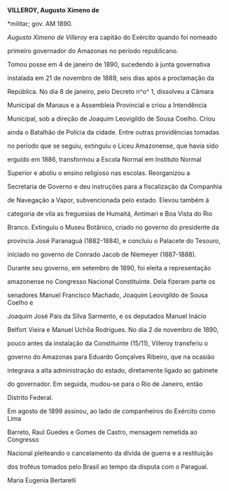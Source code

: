 **VILLEROY, Augusto Ximeno de**



\*militar; gov. AM 1890.



*Augusto Ximeno de Villeroy* era capitão do Exército quando foi nomeado

primeiro governador do Amazonas no período republicano.



Tomou posse em 4 de janeiro de 1890, sucedendo à junta governativa

instalada em 21 de novembro de 1889, seis dias após a proclamação da

República. No dia 8 de janeiro, pelo Decreto n^o^ 1, dissolveu a Câmara

Municipal de Manaus e a Assembleia Provincial e criou a Intendência

Municipal, sob a direção de Joaquim Leovigildo de Sousa Coelho. Criou

ainda o Batalhão de Polícia da cidade. Entre outras providências tomadas

no período que se seguiu, extinguiu o Liceu Amazonense, que havia sido

erguido em 1886, transformou a Escola Normal em Instituto Normal

Superior e aboliu o ensino religioso nas escolas. Reorganizou a

Secretaria de Governo e deu instruções para a fiscalização da Companhia

de Navegação a Vapor, subvencionada pelo estado. Elevou também à

categoria de vila as freguesias de Humaitá, Antimari e Boa Vista do Rio

Branco. Extinguiu o Museu Botânico, criado no governo do presidente da

província José Paranaguá (1882-1884), e concluiu o Palacete do Tesouro,

iniciado no governo de Conrado Jacob de Niemeyer (1887-1888).



Durante seu governo, em setembro de 1890, foi eleita a representação

amazonense no Congresso Nacional Constituinte. Dela fizeram parte os

senadores Manuel Francisco Machado, Joaquim Leovigildo de Sousa Coelho e

Joaquim José Pais da Silva Sarmento, e os deputados Manuel Inácio

Belfort Vieira e Manuel Uchôa Rodrigues. No dia 2 de novembro de 1890,

pouco antes da instalação da Constituinte (15/11), Villeroy transferiu o

governo do Amazonas para Eduardo Gonçalves Ribeiro, que na ocasião

integrava a alta administração do estado, diretamente ligado ao gabinete

do governador. Em seguida, mudou-se para o Rio de Janeiro, então

Distrito Federal.



Em agosto de 1899 assinou, ao lado de companheiros do Exército como Lima

Barreto, Raul Guedes e Gomes de Castro, mensagem remetida ao Congresso

Nacional pleiteando o cancelamento da dívida de guerra e a restituição

dos troféus tomados pelo Brasil ao tempo da disputa com o Paraguai.



Maria Eugenia Bertarelli



